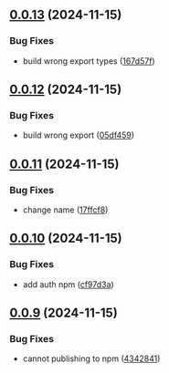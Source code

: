 ## [0.0.13](https://github.com/rizkyharahap/unready-fetch/compare/v0.0.12...v0.0.13) (2024-11-15)


### Bug Fixes

* build wrong export types ([167d57f](https://github.com/rizkyharahap/unready-fetch/commit/167d57f57598191fc29222849b9812cc30e74c3d))



## [0.0.12](https://github.com/rizkyharahap/unready-fetch/compare/v0.0.11...v0.0.12) (2024-11-15)


### Bug Fixes

* build wrong export ([05df459](https://github.com/rizkyharahap/unready-fetch/commit/05df459942e31f6419000950074e15759721d783))



## [0.0.11](https://github.com/rizkyharahap/unready-fetch/compare/v0.0.10...v0.0.11) (2024-11-15)


### Bug Fixes

* change name ([17ffcf8](https://github.com/rizkyharahap/unready-fetch/commit/17ffcf86d22ad9441800def6ba610d1ad4b2f3e7))



## [0.0.10](https://github.com/rizkyharahap/unready-fetch/compare/v0.0.9...v0.0.10) (2024-11-15)


### Bug Fixes

* add auth npm ([cf97d3a](https://github.com/rizkyharahap/unready-fetch/commit/cf97d3a4c25b030eaa1b8a5fc463d2d2d3b8e46a))



## [0.0.9](https://github.com/rizkyharahap/unready-fetch/compare/v0.0.8...v0.0.9) (2024-11-15)


### Bug Fixes

* cannot publishing to npm ([4342841](https://github.com/rizkyharahap/unready-fetch/commit/43428418c6ccad55e06346f01b48d2ac7cc9fe22))




